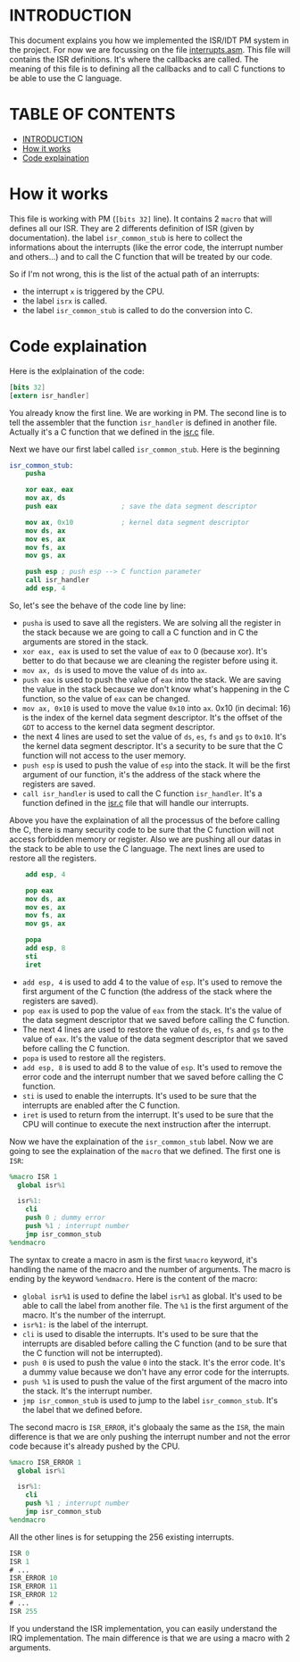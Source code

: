 # INTRODUCTION <a name="introduction"></a>

This document explains you how we implemented the ISR/IDT PM system in the project. For now we are focussing on the file [interrupts.asm](../../../src/interrupts/interrupts.asm). This file will contains the ISR definitions. It's where the callbacks are called.
The meaning of this file is to defining all the callbacks and to call C functions to be able to use the C language. 

# TABLE OF CONTENTS

- [INTRODUCTION](#introduction)
- [How it works](#how-it-works)
- [Code explaination](#code-explaination)

# How it works <a name="how-it-works"></a>

This file is working with PM (`[bits 32]` line). It contains 2 `macro` that will defines all our ISR. They are 2 differents definition of ISR (given by documentation).
the label `isr_common_stub` is here to collect the informations about the interrupts (like the error code, the interrupt number and others...) and to call the C function that will be treated by our code.

So if I'm not wrong, this is the list of the actual path of an interrupts:
- the interrupt `x` is triggered by the CPU.
- the label `isrx` is called.
- the label `isr_common_stub` is called to do the conversion into C.

# Code explaination <a name="code-explaination"></a>

Here is the exlplaination of the code:

```nasm
[bits 32]
[extern isr_handler]
```
You already know the first line. We are working in PM. The second line is to tell the assembler that the function `isr_handler` is defined in another file. Actually it's a C function that we defined in the [isr.c](../../../src/interrupts/isr.c) file.

Next we have our first label called `isr_common_stub`. Here is the beginning
```nasm
isr_common_stub:
    pusha

    xor eax, eax
    mov ax, ds
    push eax                ; save the data segment descriptor

    mov ax, 0x10            ; kernel data segment descriptor
    mov ds, ax
    mov es, ax
    mov fs, ax
    mov gs, ax

    push esp ; push esp --> C function parameter
    call isr_handler
    add esp, 4
```
So, let's see the behave of the code line by line:
- `pusha` is used to save all the registers.  We are solving all the register in the stack because we are going to call a C function and in C the arguments are stored in the stack.
- `xor eax, eax` is used to set the value of `eax` to 0 (because xor). It's better to do that because we are cleaning the register before using it.
- `mov ax, ds` is used to move the value of `ds` into `ax`.
- `push eax` is used to push the value of `eax` into the stack. We are saving the value in the stack because we don't know what's happening in the C function, so the value of `eax` can be changed.
- `mov ax, 0x10` is used to move the value `0x10` into `ax`. 0x10 (in decimal: 16) is the index of the kernel data segment descriptor. It's the offset of the `GDT` to access to the kernel data segment descriptor.
- the next 4 lines are used to set the value of `ds`, `es`, `fs` and `gs` to `0x10`. It's the kernel data segment descriptor. It's a security to be sure that the C function will not access to the user memory.
- `push esp` is used to push the value of `esp` into the stack. It will be the first argument of our function, it's the address of the stack where the registers are saved.
- `call isr_handler` is used to call the C function `isr_handler`. It's a function defined in the [isr.c](../../../src/interrupts/isr.c) file that will handle our interrupts.

Above you have the explaination of all the processus of the before calling the C, there is many security code to be sure that the C function will not access forbidden memory or register. Also we are pushing all our datas in the stack to be able to use the C language. The next lines are used to restore all the registers.

```nasm
    add esp, 4

    pop eax
    mov ds, ax
    mov es, ax
    mov fs, ax
    mov gs, ax

    popa
    add esp, 8
    sti
    iret
```
- `add esp, 4` is used to add 4 to the value of `esp`. It's used to remove the first argument of the C function (the address of the stack where the registers are saved).
- `pop eax` is used to pop the value of `eax` from the stack. It's the value of the data segment descriptor that we saved before calling the C function.
- The next 4 lines are used to restore the value of `ds`, `es`, `fs` and `gs` to the value of `eax`. It's the value of the data segment descriptor that we saved before calling the C function.
- `popa` is used to restore all the registers.
- `add esp, 8` is used to add 8 to the value of `esp`. It's used to remove the error code and the interrupt number that we saved before calling the C function.
- `sti` is used to enable the interrupts. It's used to be sure that the interrupts are enabled after the C function.
- `iret` is used to return from the interrupt. It's used to be sure that the CPU will continue to execute the next instruction after the interrupt.

Now we have the explaination of the `isr_common_stub` label. Now we are going to see the explaination of the `macro` that we defined. The first one is `ISR`:
```nasm
%macro ISR 1
  global isr%1

  isr%1:
    cli
    push 0 ; dummy error
    push %1 ; interrupt number
    jmp isr_common_stub
%endmacro
```
The syntax to create a macro in asm is the first `%macro` keyword, it's handling the name of the macro and the number of arguments. The macro is ending by the keyword `%endmacro`.
Here is the content of the macro:
- `global isr%1` is used to define the label `isr%1` as global. It's used to be able to call the label from another file. The `%1` is the first argument of the macro. It's the number of the interrupt.
- `isr%1:` is the label of the interrupt.
- `cli` is used to disable the interrupts. It's used to be sure that the interrupts are disabled before calling the C function (and to be sure that the C function will not be interrupted).
- `push 0` is used to push the value `0` into the stack. It's the error code. It's a dummy value because we don't have any error code for the interrupts.
- `push %1` is used to push the value of the first argument of the macro into the stack. It's the interrupt number.
- `jmp isr_common_stub` is used to jump to the label `isr_common_stub`. It's the label that we defined before.

The second macro is `ISR_ERROR`, it's globaaly the same as the `ISR`, the main difference is that we are only pushing the interrupt number and not the error code because it's already pushed by the CPU.
```nasm
%macro ISR_ERROR 1
  global isr%1

  isr%1:
    cli
    push %1 ; interrupt number
    jmp isr_common_stub
%endmacro
```

All the other lines is for setupping the 256 existing interrupts.
```nasm
ISR 0
ISR 1
# ...
ISR_ERROR 10
ISR_ERROR 11
ISR_ERROR 12
# ...
ISR 255
```

If you understand the ISR implementation, you can easily understand the IRQ implementation. The main difference is that we are using a macro with 2 arguments.
